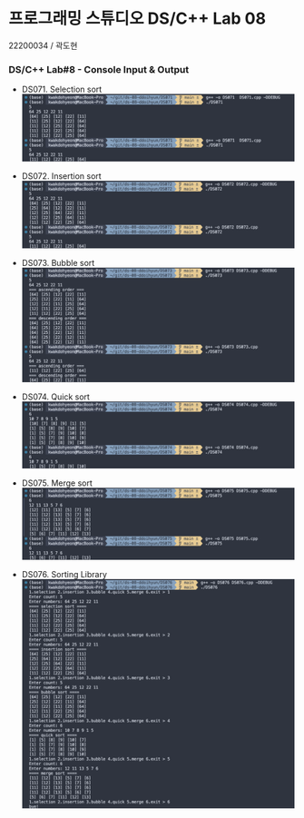 # 프로그래밍 스튜디오 DS/C++ Lab 08
22200034 / 곽도현

### DS/C++ Lab#8 - Console Input & Output
- DS071. Selection sort
  ![DS071](./captures/DS071.png)

- DS072. Insertion sort
  ![DS072](./captures/DS072.png)

- DS073. Bubble sort
  ![DS073](./captures/DS073.png)

- DS074. Quick sort
  ![DS074](./captures/DS074.png)

- DS075. Merge sort
  ![DS075](./captures/DS075.png)

- DS076. Sorting Library
  ![DS076](./captures/DS076.png)